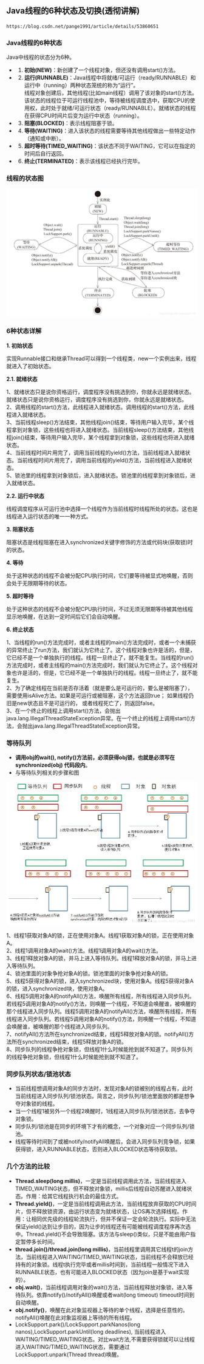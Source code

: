 ## Java线程的6种状态及切换(透彻讲解)
`https://blog.csdn.net/pange1991/article/details/53860651`

### Java线程的6种状态
Java中线程的状态分为6种。

* 1. **初始(NEW)**：新创建了一个线程对象，但还没有调用start()方法。    
* 2. **运行(RUNNABLE)**：Java线程中将就绪/可运行（ready/RUNNABLE）和运行中（running）两种状态笼统的称为“运行”。    
线程对象创建后，其他线程(比如main线程）调用了该对象的start()方法。该状态的线程位于可运行线程池中，等待被线程调度选中，获取CPU的使用权，此时处于就绪/可运行状态（ready/RUNNABLE）。就绪状态的线程在获得CPU时间片后变为运行中状态（running）。    
* 3. **阻塞(BLOCKED)**：表示线程阻塞于锁。    
* 4. **等待(WAITING)**：进入该状态的线程需要等待其他线程做出一些特定动作（通知或中断）。    
* 5. **超时等待(TIMED_WAITING)**：该状态不同于WAITING，它可以在指定的时间后自行返回。    
* 6. **终止(TERMINATED)**：表示该线程已经执行完毕。

### 线程的状态图 
![20181120173640764](/assets/20181120173640764.jpeg)

### 6种状态详解
**1. 初始状态**

实现Runnable接口和继承Thread可以得到一个线程类，new一个实例出来，线程就进入了初始状态。

**2.1. 就绪状态**

1、就绪状态只是说你资格运行，调度程序没有挑选到你，你就永远是就绪状态。就绪状态只是说你资格运行，调度程序没有挑选到你，你就永远是就绪状态。    
2、调用线程的start()方法，此线程进入就绪状态。调用线程的start()方法，此线程进入就绪状态。    
3、当前线程sleep()方法结束，其他线程join()结束，等待用户输入完毕，某个线程拿到对象锁，这些线程也将进入就绪状态。当前线程sleep()方法结束，其他线程join()结束，等待用户输入完毕，某个线程拿到对象锁，这些线程也将进入就绪状态。    
4、当前线程时间片用完了，调用当前线程的yield()方法，当前线程进入就绪状态。当前线程时间片用完了，调用当前线程的yield()方法，当前线程进入就绪状态。    
5、锁池里的线程拿到对象锁后，进入就绪状态。锁池里的线程拿到对象锁后，进入就绪状态。  

**2.2. 运行中状态**

线程调度程序从可运行池中选择一个线程作为当前线程时线程所处的状态。这也是线程进入运行状态的唯一一种方式。

**3. 阻塞状态**

阻塞状态是线程阻塞在进入synchronized关键字修饰的方法或代码块(获取锁)时的状态。

**4. 等待**

处于这种状态的线程不会被分配CPU执行时间，它们要等待被显式地唤醒，否则会处于无限期等待的状态。

**5. 超时等待**

处于这种状态的线程不会被分配CPU执行时间，不过无须无限期等待被其他线程显示地唤醒，在达到一定时间后它们会自动唤醒。

**6. 终止状态**

1、当线程的run()方法完成时，或者主线程的main()方法完成时，或者一个未捕获的异常终止了run方法，我们就认为它终止了。这个线程对象也许是活的，但是，它已经不是一个单独执行的线程。线程一旦终止了，就不能复生。当线程的run()方法完成时，或者主线程的main()方法完成时，我们就认为它终止了。这个线程对象也许是活的，但是，它已经不是一个单独执行的线程。线程一旦终止了，就不能复生。    
2、为了确定线程在当前是否存活着（就是要么是可运行的，要么是被阻塞了），需要使用isAlive方法。如果是可运行或被阻塞，这个方法返回true； 如果线程仍旧是new状态且不是可运行的， 或者线程死亡了，则返回false。   
3、在一个终止的线程上调用start()方法，会抛出java.lang.IllegalThreadStateException异常。在一个终止的线程上调用start()方法，会抛出java.lang.IllegalThreadStateException异常。    

### 等待队列
* **调用obj的wait(), notify()方法前，必须获得obj锁，也就是必须写在synchronized(obj) 代码段内**。    
* 与等待队列相关的步骤和图

![20180701221233161](/assets/20180701221233161.jpeg)

1、线程1获取对象A的锁，正在使用对象A。线程1获取对象A的锁，正在使用对象A。    
2、线程1调用对象A的wait()方法。线程1调用对象A的wait()方法。    
3、线程1释放对象A的锁，并马上进入等待队列。线程1释放对象A的锁，并马上进入等待队列。    
4、锁池里面的对象争抢对象A的锁。锁池里面的对象争抢对象A的锁。    
5、线程5获得对象A的锁，进入synchronized块，使用对象A。线程5获得对象A的锁，进入synchronized块，使用对象A。    
6、线程5调用对象A的notifyAll()方法，唤醒所有线程，所有线程进入同步队列。若线程5调用对象A的notify()方法，则唤醒一个线程，不知道会唤醒谁，被唤醒的那个线程进入同步队列。线程5调用对象A的notifyAll()方法，唤醒所有线程，所有线程进入同步队列。若线程5调用对象A的notify()方法，则唤醒一个线程，不知道会唤醒谁，被唤醒的那个线程进入同步队列。    
7、notifyAll()方法所在synchronized结束，线程5释放对象A的锁。notifyAll()方法所在synchronized结束，线程5释放对象A的锁。    
8、同步队列的线程争抢对象锁，但线程1什么时候能抢到就不知道了。同步队列的线程争抢对象锁，但线程1什么时候能抢到就不知道了。

### 同步队列状态/锁池状态
* 当前线程想调用对象A的同步方法时，发现对象A的锁被别的线程占有，此时当前线程进入同步队列/锁池状态。简言之，同步队列/锁池里面放的都是想争夺对象锁的线程。    
* 当一个线程1被另外一个线程2唤醒时，1线程进入同步队列/锁池状态，去争夺对象锁。    
* 同步队列/锁池是在同步的环境下才有的概念，一个对象对应一个同步队列/锁池。    
* 线程等待时间到了或被notify/notifyAll唤醒后，会进入同步队列竞争锁，如果获得锁，进入RUNNABLE状态，否则进入BLOCKED状态等待获取锁。

### 几个方法的比较
* **Thread.sleep(long millis)**，一定是当前线程调用此方法，当前线程进入TIMED_WAITING状态，但不释放对象锁，millis后线程自动苏醒进入就绪状态。作用：给其它线程执行机会的最佳方式。    
* **Thread.yield()**，一定是当前线程调用此方法，当前线程放弃获取的CPU时间片，但不释放锁资源，由运行状态变为就绪状态，让OS再次选择线程。作用：让相同优先级的线程轮流执行，但并不保证一定会轮流执行。实际中无法保证yield()达到让步目的，因为让步的线程还有可能被线程调度程序再次选中。Thread.yield()不会导致阻塞。该方法与sleep()类似，只是不能由用户指定暂停多长时间。    
* **thread.join()/thread.join(long millis)**，当前线程里调用其它线程t的join方法，当前线程进入WAITING/TIMED_WAITING状态，当前线程不会释放已经持有的对象锁。线程t执行完毕或者millis时间到，当前线程一般情况下进入RUNNABLE状态，也有可能进入BLOCKED状态（因为join是基于wait实现的）。    
* **obj.wait()**，当前线程调用对象的wait()方法，当前线程释放对象锁，进入等待队列。依靠notify()/notifyAll()唤醒或者wait(long timeout) timeout时间到自动唤醒。    
* **obj.notify()**，唤醒在此对象监视器上等待的单个线程，选择是任意性的。notifyAll()唤醒在此对象监视器上等待的所有线程。    
* LockSupport.park()/LockSupport.parkNanos(long nanos),LockSupport.parkUntil(long deadlines), 当前线程进入WAITING/TIMED_WAITING状态。对比wait方法,不需要获得锁就可以让线程进入WAITING/TIMED_WAITING状态，需要通过LockSupport.unpark(Thread thread)唤醒。





